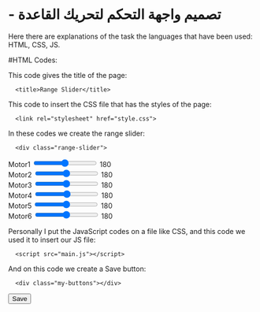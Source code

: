 # - تصميم واجهة التحكم لتحريك القاعدة 
Here there are explanations of the task
the languages that have been used: HTML, CSS, JS.

#HTML Codes:

This code gives the title of the page:

      <title>Range Slider</title>

This code to insert the CSS file that has the styles of the page:

      <link rel="stylesheet" href="style.css">

In these codes we create the range slider:

      <div class="range-slider">

<div class="slider-warpper">
Motor1
<input type="range" min="0" max="180" class="slider"> 
<span>180</span>
</div>

<div class="slider-warpper">
Motor2
<input type="range" min="0" max="180" class="slider"> 
<span>180</span>
</div>

<div class="slider-warpper">
Motor3
<input type="range" min="0" max="180" class="slider"> 
<span>180</span>
</div>

<div class="slider-warpper">
Motor4
<input type="range" min="0" max="180" class="slider"> 
<span>180</span>
</div>

<div class="slider-warpper">
Motor5
<input type="range" min="0" max="180" class="slider"> 
<span>180</span>
</div>

<div class="slider-warpper">
Motor6
<input type="range" min="0" max="180" class="slider"> 
<span>180</span>
</div>

</div>

Personally I put the JavaScript codes on a file like CSS, and this code we used it to insert our JS file:

      <script src="main.js"></script>

And on this code we create a Save button:

      <div class="my-buttons"></div>
<button class="btn btn1">Save</button>

